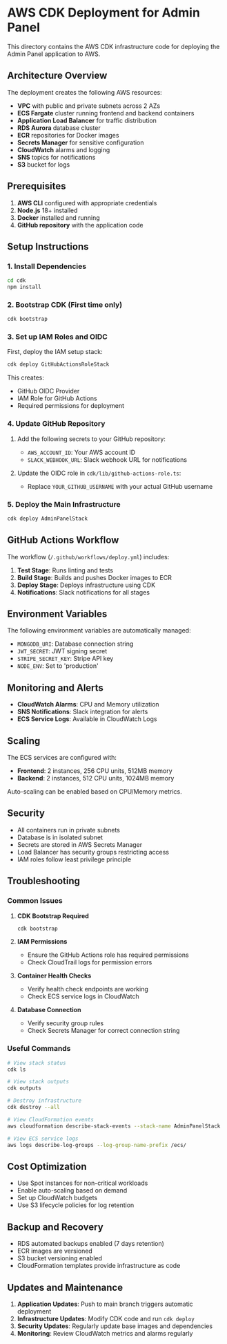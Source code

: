 # AWS CDK Deployment for Admin Panel

This directory contains the AWS CDK infrastructure code for deploying the Admin Panel application to AWS.

## Architecture Overview

The deployment creates the following AWS resources:

- **VPC** with public and private subnets across 2 AZs
- **ECS Fargate** cluster running frontend and backend containers
- **Application Load Balancer** for traffic distribution
- **RDS Aurora** database cluster
- **ECR** repositories for Docker images
- **Secrets Manager** for sensitive configuration
- **CloudWatch** alarms and logging
- **SNS** topics for notifications
- **S3** bucket for logs

## Prerequisites

1. **AWS CLI** configured with appropriate credentials
2. **Node.js** 18+ installed
3. **Docker** installed and running
4. **GitHub repository** with the application code

## Setup Instructions

### 1. Install Dependencies

```bash
cd cdk
npm install
```

### 2. Bootstrap CDK (First time only)

```bash
cdk bootstrap
```

### 3. Set up IAM Roles and OIDC

First, deploy the IAM setup stack:

```bash
cdk deploy GitHubActionsRoleStack
```

This creates:
- GitHub OIDC Provider
- IAM Role for GitHub Actions
- Required permissions for deployment

### 4. Update GitHub Repository

1. Add the following secrets to your GitHub repository:
   - `AWS_ACCOUNT_ID`: Your AWS account ID
   - `SLACK_WEBHOOK_URL`: Slack webhook URL for notifications

2. Update the OIDC role in `cdk/lib/github-actions-role.ts`:
   - Replace `YOUR_GITHUB_USERNAME` with your actual GitHub username

### 5. Deploy the Main Infrastructure

```bash
cdk deploy AdminPanelStack
```

## GitHub Actions Workflow

The workflow (`/.github/workflows/deploy.yml`) includes:

1. **Test Stage**: Runs linting and tests
2. **Build Stage**: Builds and pushes Docker images to ECR
3. **Deploy Stage**: Deploys infrastructure using CDK
4. **Notifications**: Slack notifications for all stages

## Environment Variables

The following environment variables are automatically managed:

- `MONGODB_URI`: Database connection string
- `JWT_SECRET`: JWT signing secret
- `STRIPE_SECRET_KEY`: Stripe API key
- `NODE_ENV`: Set to 'production'

## Monitoring and Alerts

- **CloudWatch Alarms**: CPU and Memory utilization
- **SNS Notifications**: Slack integration for alerts
- **ECS Service Logs**: Available in CloudWatch Logs

## Scaling

The ECS services are configured with:
- **Frontend**: 2 instances, 256 CPU units, 512MB memory
- **Backend**: 2 instances, 512 CPU units, 1024MB memory

Auto-scaling can be enabled based on CPU/Memory metrics.

## Security

- All containers run in private subnets
- Database is in isolated subnet
- Secrets are stored in AWS Secrets Manager
- Load Balancer has security groups restricting access
- IAM roles follow least privilege principle

## Troubleshooting

### Common Issues

1. **CDK Bootstrap Required**
   ```bash
   cdk bootstrap
   ```

2. **IAM Permissions**
   - Ensure the GitHub Actions role has required permissions
   - Check CloudTrail logs for permission errors

3. **Container Health Checks**
   - Verify health check endpoints are working
   - Check ECS service logs in CloudWatch

4. **Database Connection**
   - Verify security group rules
   - Check Secrets Manager for correct connection string

### Useful Commands

```bash
# View stack status
cdk ls

# View stack outputs
cdk outputs

# Destroy infrastructure
cdk destroy --all

# View CloudFormation events
aws cloudformation describe-stack-events --stack-name AdminPanelStack

# View ECS service logs
aws logs describe-log-groups --log-group-name-prefix /ecs/
```

## Cost Optimization

- Use Spot instances for non-critical workloads
- Enable auto-scaling based on demand
- Set up CloudWatch budgets
- Use S3 lifecycle policies for log retention

## Backup and Recovery

- RDS automated backups enabled (7 days retention)
- ECR images are versioned
- S3 bucket versioning enabled
- CloudFormation templates provide infrastructure as code

## Updates and Maintenance

1. **Application Updates**: Push to main branch triggers automatic deployment
2. **Infrastructure Updates**: Modify CDK code and run `cdk deploy`
3. **Security Updates**: Regularly update base images and dependencies
4. **Monitoring**: Review CloudWatch metrics and alarms regularly 